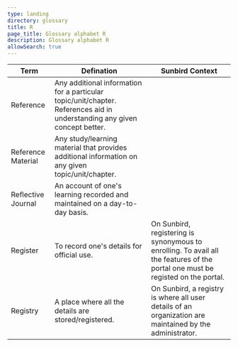```yaml
---
type: landing
directory: glossary
title: R
page_title: Glossary alphabet R
description: Glossary alphabet R
allowSearch: true
---
```

Term | Defination |Sunbird Context
-----|------------|-----------------
Reference |Any additional information for a particular topic/unit/chapter. References aid in understanding any given concept better. |
Reference Material  |Any study/learning material that provides additional information on any given topic/unit/chapter. |
Reflective Journal  |An account of one's learning recorded and maintained on a day-to-day basis. |
Register  |To record one's details for official use. |On Sunbird, registering is synonymous to enrolling. To avail all the features of the portal one must be registed on the portal.
Registry  |A place where all the details are stored/registered.  |On Sunbird, a registry is where all user details of an organization are maintained by the administrator.


